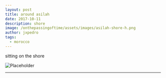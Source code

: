```yaml
---
layout: post
title: around asilah
date: 2017-10-11
description: shore
image: /onthepassingoftime/assets/images/asilah-shore-h.png
author: jxpedro
tags: 
  - morocco
---
```

<p >sitting on the shore</p>

![Placeholder](/onthepassingoftime/assets/images/asilah-shore.jpeg)

<p></p>

<hr/>
